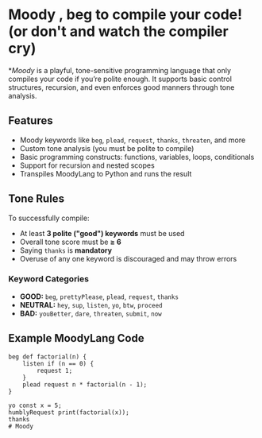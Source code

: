 # Moody , beg to compile your code! (or don't and watch the compiler cry)

**Moody* is a playful, tone-sensitive programming language that only compiles your code if you’re polite enough. It supports basic control structures, recursion, and even enforces good manners through tone analysis.

## Features

- Moody keywords like `beg`, `plead`, `request`, `thanks`, `threaten`, and more
- Custom tone analysis (you must be polite to compile)
- Basic programming constructs: functions, variables, loops, conditionals
- Support for recursion and nested scopes
- Transpiles MoodyLang to Python and runs the result

## Tone Rules

To successfully compile:

- At least **3 polite ("good") keywords** must be used
- Overall tone score must be **≥ 6**
- Saying `thanks` is **mandatory**
- Overuse of any one keyword is discouraged and may throw errors

### Keyword Categories

- **GOOD:** `beg`, `prettyPlease`, `plead`, `request`, `thanks`
- **NEUTRAL:** `hey`, `sup`, `listen`, `yo`, `btw`, `proceed`
- **BAD:** `youBetter`, `dare`, `threaten`, `submit`, `now`

## Example MoodyLang Code

```moody
beg def factorial(n) {
    listen if (n == 0) {
        request 1;
    }
    plead request n * factorial(n - 1);
}

yo const x = 5;
humblyRequest print(factorial(x));
thanks
# Moody
